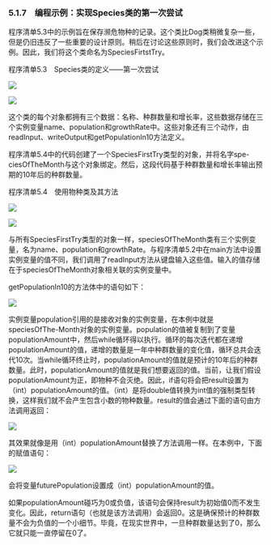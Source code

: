    

### 5.1.7　编程示例：实现Species类的第一次尝试

程序清单5.3中的示例旨在保存濒危物种的记录。这个类比Dog类稍微复杂一些，但是仍旧违反了一些重要的设计原则。稍后在讨论这些原则时，我们会改进这个示例。因此，我们将这个类命名为SpeciesFirtstTry。

程序清单5.3　Species类的定义——第一次尝试

![](0-Assets/Epubook/程序员编程语言经典合集（计算机科学丛书5册套装），javapython编程语言含经典教材龙书《编译原理》%20(Bruce%20Eckel%20%20Alfred%20V.%20Aho%20%20Monica%20S.%20Lam%20etc.)%20(Z-Library)/images/image10153.jpeg)

![](0-Assets/Epubook/程序员编程语言经典合集（计算机科学丛书5册套装），javapython编程语言含经典教材龙书《编译原理》%20(Bruce%20Eckel%20%20Alfred%20V.%20Aho%20%20Monica%20S.%20Lam%20etc.)%20(Z-Library)/images/image10154.jpeg)

这个类的每个对象都拥有三个数据：名称、种群数量和增长率，这些数据存储在三个实例变量name、population和growthRate中。这些对象还有三个动作，由readInput、writeOutput和getPopulationIn10方法定义。

程序清单5.4中的代码创建了一个SpeciesFirstTry类型的对象，并将名字spe-ciesOfTheMonth与这个对象绑定。然后，这段代码基于种群数量和增长率输出预期的10年后的种群数量。

程序清单5.4　使用物种类及其方法

![](0-Assets/Epubook/程序员编程语言经典合集（计算机科学丛书5册套装），javapython编程语言含经典教材龙书《编译原理》%20(Bruce%20Eckel%20%20Alfred%20V.%20Aho%20%20Monica%20S.%20Lam%20etc.)%20(Z-Library)/images/image10155.jpeg)

![](0-Assets/Epubook/程序员编程语言经典合集（计算机科学丛书5册套装），javapython编程语言含经典教材龙书《编译原理》%20(Bruce%20Eckel%20%20Alfred%20V.%20Aho%20%20Monica%20S.%20Lam%20etc.)%20(Z-Library)/images/image10156.jpeg)

与所有SpeciesFirstTry类型的对象一样，speciesOfTheMonth类有三个实例变量，名为name、population和growthRate。与程序清单5.2中在main方法中设置实例变量的值不同，我们调用了readInput方法从键盘输入这些值。输入的值存储在于speciesOfTheMonth对象相关联的实例变量中。

getPopulationIn10的方法体中的语句如下：

![](0-Assets/Epubook/程序员编程语言经典合集（计算机科学丛书5册套装），javapython编程语言含经典教材龙书《编译原理》%20(Bruce%20Eckel%20%20Alfred%20V.%20Aho%20%20Monica%20S.%20Lam%20etc.)%20(Z-Library)/images/image10157.jpeg)

实例变量population引用的是接收对象的实例变量，在本例中就是speciesOfThe-Month对象的实例变量。population的值被复制到了变量populationAmount中，然后while循环得以执行。循环的每次迭代都在递增populationAmount的值，递增的数量是一年中种群数量的变化值，循环总共会迭代10次。当while循环终止时，populationAmount的值就是预计的10年后的种群数量。此时，populationAmount的值就是我们想要返回的值。当前，让我们假设populationAmount为正，即物种不会灭绝。因此，if语句将会把result设置为（int）populationAmount的值。（int）是将double值转换为int值的强制类型转换，这样我们就不会产生包含小数的物种数量。result的值会通过下面的语句由方法调用返回：

![](../Images/image10158.gif)

其效果就像是用（int）populationAmount替换了方法调用一样。在本例中，下面的赋值语句：

![](../Images/image10159.gif)

会将变量futurePopulation设置成（int）populationAmount的值。

如果populationAmount碰巧为0或负值，该语句会保持result为初始值0而不发生变化。因此，return语句（也就是该方法调用）会返回0。这是确保预计的种群数量不会为负值的一个小细节。毕竟，在现实世界中，一旦种群数量达到了0，那么它就只能一直停留在0了。
